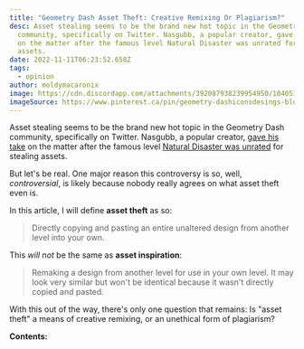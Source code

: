 ```yaml
---
title: "Geometry Dash Asset Theft: Creative Remixing Or Plagiarism?"
desc: Asset stealing seems to be the brand new hot topic in the Geometry Dash
  community, specifically on Twitter. Nasgubb, a popular creator, gave his take
  on the matter after the famous level Natural Disaster was unrated for stealing
  assets.
date: 2022-11-11T06:23:52.658Z
tags:
  - opinion
author: moldymacaronix
image: https://cdn.discordapp.com/attachments/392087938239954950/1040513475958558790/IMG_0463.jpg
imageSource: https://www.pinterest.ca/pin/geometry-dashiconsdesings-block-in-2022--1038783470272551035/
---
```

Asset stealing seems to be the brand new hot topic in the Geometry Dash community, specifically on Twitter. Nasgubb, a popular creator, [gave his take]() on the matter after the famous level [Natural Disaster was unrated](/posts/geometry-dash-extreme-demon-natural-disaster-unrated-following-accusations/) for stealing assets.

But let's be real. One major reason this controversy is so, well, *controversial*, is likely because nobody really agrees on what asset theft even is.

In this article, I will define **asset theft** as so:

> Directly copying and pasting an entire unaltered design from another level into your own.

This *will not* be the same as **asset inspiration**:

> Remaking a design from another level for use in your own level. It may look very similar but won't be identical because it wasn't directly copied and pasted.

With this out of the way, there's only one question that remains: Is "asset theft" a means of creative remixing, or an unethical form of plagiarism?

**Contents:**